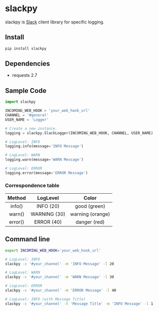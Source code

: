 # slackpy

slackpy is [Slack][] client library for specific logging.

## Install

```sh
pip install slackpy
```

## Dependencies

-   requests 2.7

## Sample Code

```python
import slackpy

INCOMING_WEB_HOOK = 'your_web_hook_url'
CHANNEL = '#general'
USER_NAME = 'Logger'

# Create a new instance.
logging = slackpy.SlackLogger(INCOMING_WEB_HOOK, CHANNEL, USER_NAME)

# LogLevel: INFO
logging.info(message='INFO Message')

# LogLevel: WARN
logging.warn(message='WARN Message')

# LogLevel: ERROR
logging.error(message='ERROR Message')
```

### Correspondence table

Method | LogLevel | Color
:----: | :------: | :----:
info() | INFO (20) | good (green)
warn() | WARNING (30) | warning (orange)
error() | ERROR (40) | danger (red)

## Command line

```sh
export INCOMING_WEB_HOOK='your_web_hook_url'

# LogLevel: INFO
slackpy -c '#your_channel' -m 'INFO Message' -l 20

# LogLevel: WARN
slackpy -c '#your_channel' -m 'WARN Message' -l 30

# LogLevel: ERROR
slackpy -c '#your_channel' -m 'ERROR Message' -l 40

# LogLevel: INFO (with Message Title)
slackpy -c '#your_channel' -t 'Message Title' -m 'INFO Message' -l 1
```

  [Slack]: https://slack.com
